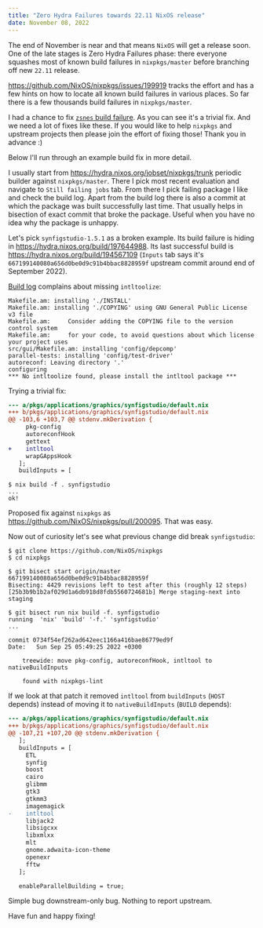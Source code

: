 ```yaml
---
title: "Zero Hydra Failures towards 22.11 NixOS release"
date: November 08, 2022
---
```


The end of November is near and that means `NixOS` will get a release
soon. One of the late stages is Zero Hydra Failures phase: there everyone
squashes most of known build failures in `nixpkgs/master` before branching
off new `22.11` release.

<https://github.com/NixOS/nixpkgs/issues/199919> tracks the effort and
has a few hints on how to locate all known build failures in various
places. So far there is a few thousands build failures in `nixpkgs/master`.

I had a chance to fix [`zsnes` build failure](https://github.com/NixOS/nixpkgs/pull/199932).
As you can see it's a trivial fix. And we need a lot of fixes like these.
If you would like to help `nixpkgs` and upstream projects then please
join the effort of fixing those! Thank you in advance :)

Below I'll run through an example build fix in more detail.

I usually start from <https://hydra.nixos.org/jobset/nixpkgs/trunk>
periodic builder against `nixpkgs/master`. There I pick most recent
evaluation and navigate to `Still failing jobs` tab. From there I pick
failing package I like and check the build log. Apart from the build
log there is also a commit at which the package was built successfully
last time. That usually helps in bisection of exact commit that broke
the package. Useful when you have no idea why the package is unhappy.

Let's pick `synfigstudio-1.5.1` as a broken example. Its build failure
is hiding in <https://hydra.nixos.org/build/197644988>. Its last
successful build is <https://hydra.nixos.org/build/194567109> (`Inputs`
tab says it's `667199140080a656d0be0d9c91b4bbac8828959f` upstream commit
around end of September 2022).

[Build log](https://hydra.nixos.org/log/fd916xc57cfiwa3b7nm9x1i0f80czszx-synfigstudio-1.5.1.drv)
complains about missing `intltoolize`:

```
Makefile.am: installing './INSTALL'
Makefile.am: installing './COPYING' using GNU General Public License v3 file
Makefile.am:     Consider adding the COPYING file to the version control system
Makefile.am:     for your code, to avoid questions about which license your project uses
src/gui/Makefile.am: installing 'config/depcomp'
parallel-tests: installing 'config/test-driver'
autoreconf: Leaving directory '.'
configuring
*** No intltoolize found, please install the intltool package ***
```

Trying a trivial fix:

```diff
--- a/pkgs/applications/graphics/synfigstudio/default.nix
+++ b/pkgs/applications/graphics/synfigstudio/default.nix
@@ -103,6 +103,7 @@ stdenv.mkDerivation {
     pkg-config
     autoreconfHook
     gettext
+    intltool
     wrapGAppsHook
   ];
   buildInputs = [
```

```
$ nix build -f . synfigstudio
...
ok!
```

Proposed fix against `nixpkgs` as <https://github.com/NixOS/nixpkgs/pull/200095>.
That was easy.

Now out of curiosity let's see what previous change did break
`synfigstudio`:

```
$ git clone https://github.com/NixOS/nixpkgs
$ cd nixpkgs

$ git bisect start origin/master 667199140080a656d0be0d9c91b4bbac8828959f
Bisecting: 4429 revisions left to test after this (roughly 12 steps)
[25b3b9b1b2af029d1a6db918d8fdb5560724681b] Merge staging-next into staging

$ git bisect run nix build -f. synfigstudio
running  'nix' 'build' '-f.' 'synfigstudio'
...

commit 0734f54ef262ad642eec1166a416bae86779ed9f
Date:   Sun Sep 25 05:49:25 2022 +0300

    treewide: move pkg-config, autoreconfHook, intltool to nativeBuildInputs

    found with nixpkgs-lint
```

If we look at that patch it removed `intltool` from `buildInputs` (`HOST`
depends) instead of moving it to `nativeBuildInputs` (`BUILD` depends):

```diff
--- a/pkgs/applications/graphics/synfigstudio/default.nix
+++ b/pkgs/applications/graphics/synfigstudio/default.nix
@@ -107,21 +107,20 @@ stdenv.mkDerivation {
   ];
   buildInputs = [
     ETL
     synfig
     boost
     cairo
     glibmm
     gtk3
     gtkmm3
     imagemagick
-    intltool
     libjack2
     libsigcxx
     libxmlxx
     mlt
     gnome.adwaita-icon-theme
     openexr
     fftw
   ];

   enableParallelBuilding = true;
```

Simple bug downstream-only bug. Nothing to report upstream.

Have fun and happy fixing!
